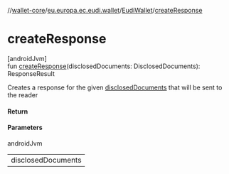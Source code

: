 //[wallet-core](../../../index.md)/[eu.europa.ec.eudi.wallet](../index.md)/[EudiWallet](index.md)/[createResponse](create-response.md)

# createResponse

[androidJvm]\
fun [createResponse](create-response.md)(disclosedDocuments: DisclosedDocuments): ResponseResult

Creates a response for the given [disclosedDocuments](create-response.md) that will be sent to the reader

#### Return

#### Parameters

androidJvm

| |
|---|
| disclosedDocuments |
